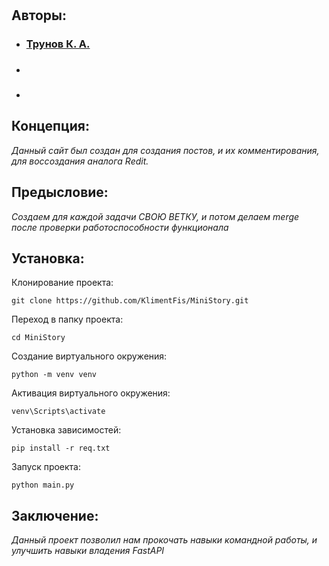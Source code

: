 #
## Авторы:
- ### [Трунов К. А.](https://github.com/KlimentFis)
- ### []()
- ### []()
## Концепция:
*Данный сайт был создан для создания постов, и их комментирования, для воссоздания аналога Redit.*
## Предысловие:
*Создаем для каждой задачи СВОЮ ВЕТКУ, и потом делаем merge после проверки работоспособности функционала*
## Установка:
Клонирование проекта:
```
git clone https://github.com/KlimentFis/MiniStory.git
```
Переход в папку проекта:
```
cd MiniStory
```
Создание виртуального окружения:
```
python -m venv venv
```
Активация виртуального окружения:
```
venv\Scripts\activate
```
Установка зависимостей:
```
pip install -r req.txt
```
Запуск проекта:
```
python main.py
```
## Заключение:
*Данный проект позволил нам прокочать навыки командной работы, и улучшить навыки владения FastAPI*